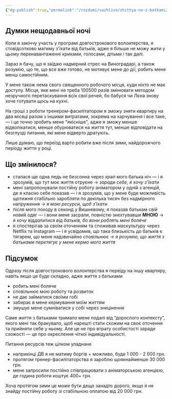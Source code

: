 ```yaml
---
{"dg-publish":true,"permalink":"/rozdumi/vazhlive/zhittya-ne-z-batkami/"}
---
```


## Думки нещодавньої ночі
Коли я закінчу участь у програмі довгострокового волонтерства, я стовідсотково матиму з'їхати від батьків, адже я більше не можу жити у цьому перенавантаженні криками, голосами, дітьми і так далі.

Зараз я бачу, що я заїдаю надмірний стрес на Виноградарі, а також розумію, що те, що все вже готово, не мотивує мене до дії, робить мене менш самостійним.

У мене також нема свого священного робочого місця, куди ніхто не має доступу. Місця, яке мені не треба 100500 разів змінювати методом незручного перетаскування всіх свої речей, бо бабуся чи Лєна знову хоче готувати щось на кухні.

На гроші з роботи тренером-фасилітатором я зможу зняти квартиру на два місяці разом з іншими витратами, зокрема на харчування і все таке, — і це точно зробить мене "якісніше", адже я зможу менше відволікатися, менше обурюватися на життя тут, менше відповідати на безглузді питання, які мене відверто дратують.

Лише думаю, що переїзд варто робити вже після зими, найдорожчого періоду життя у році.
## Що змінилося?
- сталася ще одна ледь не безсонна через храп мого батька ніч — і я зрозумів, що тут моє життя отруєне
	→ *заради себе, я хочу з’їхати*
- мені запропонували постійну роботу аніматором у одній з агенцій, де я класно себе показав — і я зрозумів, що у мене буде можливість щотижня стабільно заробляти по декілька тисяч без надмірного напруження
	→ *я маю ресурси, щоб з’їхати*
- після мого походу в секонд у Вишневому, я показав батькам свій новий одяг — і вони мене засрали, повністю знехтувавши **МНОЮ**
	→ *я хочу віддалитися від батьків, бо вони роблять мені боляче*
- я спостерігав за своїм оточенням та споживав маскультуру через Netflix та Instagram — і я усвідомив, що така близькість до батьків є тягарем, що мене надзвичайно сповільнює
	→ *я розумію, що життя з батьками перетягує у мене кермо мого життя*
## Підсумок
Одразу після довгострокового волонтерства я переїду на іншу квартиру, навіть якщо це буде складно, адже життя з батьками

- робить мені боляче
- сповільнює мою роботу та розвиток
- не дає займатися своїми гобі
- забирає в мене кермування моїм життям
- змушує мене сумніватися у собі через знецінення

Саме життя з батьками тримало мене подалі від “дорослого контексту”, якого мені так бракувало, щоб нарешті стати схожим на своє оточення та прийняти себе у ньому. Але це не про втрату особистості заради схожості — це про окреслення чіткої індивідуальності.

Питання ресурсів теж цілком уладнане

- наприкінці ДВ я не матиму боргів + можливо, буде 1 000 - 2 000 грн.
- протягом тренер-фасилітаторства я зароблю щоякнайменше 30 000 грн.
- мене запросили постійно співпрацювати з аніматорською агенцією, де година роботи коштує 400+ грн.

Хоча протягом зими це може бути дещо занадто дорого, якщо я не знайду постійну роботу зі стабільною оплатою від 20 000 грн.